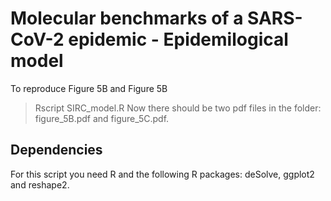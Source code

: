 # Molecular benchmarks of a SARS-CoV-2 epidemic - Epidemilogical model

To reproduce Figure 5B and Figure 5B 
> Rscript SIRC_model.R
Now there should be two pdf files in the folder: figure_5B.pdf and figure_5C.pdf.
## Dependencies 
For this script you need R and the following R packages: deSolve, ggplot2 and reshape2.

